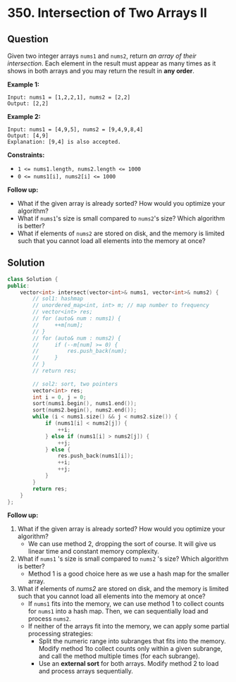 # 350. Intersection of Two Arrays II

## Question

Given two integer arrays `nums1` and `nums2`, return _an array of their intersection_. Each element in the result must appear as many times as it shows in both arrays and you may return the result in **any order**.

**Example 1:**

```text
Input: nums1 = [1,2,2,1], nums2 = [2,2]
Output: [2,2]
```

**Example 2:**

```text
Input: nums1 = [4,9,5], nums2 = [9,4,9,8,4]
Output: [4,9]
Explanation: [9,4] is also accepted.
```

**Constraints:**

* `1 <= nums1.length, nums2.length <= 1000`
* `0 <= nums1[i], nums2[i] <= 1000`

**Follow up:**

* What if the given array is already sorted? How would you optimize your algorithm?
* What if `nums1`'s size is small compared to `nums2`'s size? Which algorithm is better?
* What if elements of `nums2` are stored on disk, and the memory is limited such that you cannot load all elements into the memory at once?

## Solution

```cpp
class Solution {
public:
    vector<int> intersect(vector<int>& nums1, vector<int>& nums2) {
        // sol1: hashmap
        // unordered_map<int, int> m; // map number to frequency
        // vector<int> res;
        // for (auto& num : nums1) {
        //     ++m[num];
        // }
        // for (auto& num : nums2) {
        //     if (--m[num] >= 0) {
        //         res.push_back(num);
        //     }
        // }
        // return res;
        
        // sol2: sort, two pointers
        vector<int> res;
        int i = 0, j = 0;
        sort(nums1.begin(), nums1.end());
        sort(nums2.begin(), nums2.end());
        while (i < nums1.size() && j < nums2.size()) {
            if (nums1[i] < nums2[j]) {
                ++i;
            } else if (nums1[i] > nums2[j]) {
                ++j;
            } else {
                res.push_back(nums1[i]);
                ++i;
                ++j;
            }
        }
        return res;
    }
};
```

**Follow up:**

1. What if the given array is already sorted? How would you optimize your algorithm?
   * We can use method 2, dropping the sort of course. It will give us linear time and constant memory complexity.
2. What if `nums1` 's size is small compared to `nums2` 's size? Which algorithm is better?
   * Method 1 is a good choice here as we use a hash map for the smaller array.
3. What if elements of _nums2_ are stored on disk, and the memory is limited such that you cannot load all elements into the memory at once?
   * If `nums1` fits into the memory, we can use method 1 to collect counts for `nums1` into a hash map. Then, we can sequentially load and process `nums2`.
   * If neither of the arrays fit into the memory, we can apply some partial processing strategies:
     * Split the numeric range into subranges that fits into the memory. Modify method 1to collect counts only within a given subrange, and call the method multiple times \(for each subrange\).
     * Use an **external sort** for both arrays. Modify method 2 to load and process arrays sequentially.

